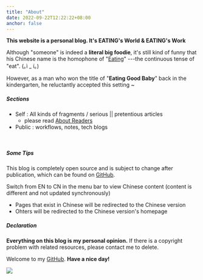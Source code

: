```yaml
---
title: "About"
date: 2022-09-22T12:22:22+08:00
anchor: false
---
```


**This website is a personal blog. It's EATING's World & EATING's Work**

Although "someone" is indeed a **literal big foodie**, it's still kind of funny that his Chinese name is the homophone of  "<u>Eating</u>" ---the continuous tense of "eat".   (｡ì _ í｡)

However, as a man who won the title of "**Eating Good Baby**" back in the kindergarten, he reluctantly accepted this setting ~

##### Sections
- Self : All kinds of fragments / serious || pretentious articles
	- please read [About Readers](https://www.eating.work/en/eating/about-readers/)
- Public : workflows, notes, tech blogs

<br>

##### Some Tips
 This blog is completely open source and is subject to change after publication, which can be found on [GitHub](https://github.com/AlexLiu2022/blog).

Switch from EN to CN in the menu bar to view Chinese content (content is different and not updated synchronously)

- Pages that exist in Chinese  will be redirected to the Chinese version
- Ohters will be redirected to the Chinese version's homepage


##### Declaration

**Everything on this blog is my personal opinion.** If there is a copyright problem with related resources, please contact me to delete.<br>

Welcome to my [GitHub](https://github.com/AlexLiu2022). **Have a nice day!**

![](https://gcore.jsdelivr.net/gh/AlexLiu2022/resources/img/cloud.jpg)
<style>
h1{
  margin: 0 !important;
}
</style>